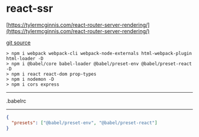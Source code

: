 # react-ssr

[https://tylermcginnis.com/react-router-server-rendering/](https://tylermcginnis.com/react-router-server-rendering/)

[git source](https://github.com/tylermcginnis/rrssr)

```
> npm i webpack webpack-cli webpack-node-externals html-webpack-plugin html-loader -D
> npm i @babel/core babel-loader @babel/preset-env @babel/preset-react -D
> npm i react react-dom prop-types
> npm i nodemon -D
> npm i cors express
```

---

.babelrc

---

```json
{
  "presets": ["@babel/preset-env", "@babel/preset-react"]
}
```
